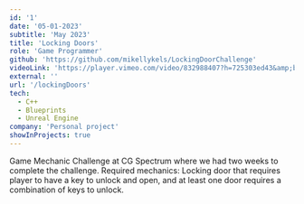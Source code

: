 ```yaml
---
id: '1'
date: '05-01-2023'
subtitle: 'May 2023'
title: 'Locking Doors'
role: 'Game Programmer'
github: 'https://github.com/mikellykels/LockingDoorChallenge'
videoLink: 'https://player.vimeo.com/video/832988407?h=725303ed43&amp;badge=0&amp;autopause=0&amp;player_id=0&amp;app_id=58479'
external: ''
url: '/lockingDoors'
tech:
  - C++
  - Blueprints
  - Unreal Engine
company: 'Personal project'
showInProjects: true
---
```


Game Mechanic Challenge at CG Spectrum where we had two weeks to complete the challenge. Required mechanics: Locking door that requires player to have a key to unlock and open, and at least one door requires a combination of keys to unlock.
